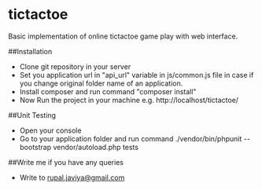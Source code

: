 # tictactoe
Basic implementation of online tictactoe game play with web interface.

##Installation
* Clone git repository in your server
* Set you application url in "api_url" variable in js/common.js file in case if you change original folder name of an application.
* Install composer and run command "composer install"
* Now Run the project in your machine e.g. http://localhost/tictactoe/

##Unit Testing
* Open your console
* Go to your application folder and run command 
./vendor/bin/phpunit --bootstrap vendor/autoload.php tests

##Write me if you have any queries
* Write to rupal.javiya@gmail.com
